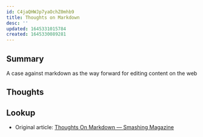 ```yaml
---
id: C4jaQHWJp7yaOchZ0mhb9
title: Thoughts on Markdown
desc: ''
updated: 1645331015784
created: 1645330089281
---
```


## Summary

A case against markdown as the way forward for editing content on the web

## Thoughts

## Lookup
- Original article: [Thoughts On Markdown — Smashing Magazine](https://www.smashingmagazine.com/2022/02/thoughts-on-markdown/)



